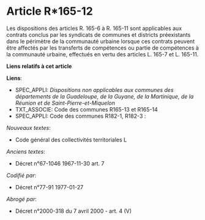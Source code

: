# Article R*165-12

Les dispositions des articles R. 165-6 à R. 165-11 sont applicables aux contrats conclus par les syndicats de communes et
districts préexistants dans le périmètre de la communauté urbaine lorsque ces contrats peuvent être affectés par les
transferts de compétences ou partie de compétences à la communauté urbaine, effectués en vertu des articles L. 165-7 et L.
165-11.

**Liens relatifs à cet article**

**Liens**:

  - SPEC_APPLI: *Dispositions non applicables aux communes des départements de la Guadeloupe, de la Guyane, de la Martinique, de la Réunion et de Saint-Pierre-et-Miquelon*
  - TXT_ASSOCIE: Code des communes R165-13 et R165-14
  - SPEC_APPLI: Code des communes R182-1, R182-3 :

_Nouveaux textes_:

  - Code général des collectivités territoriales L

_Anciens textes_:

  - Décret n°67-1046 1967-11-30 art. 7

_Codifié par_:

  - Décret n°77-91 1977-01-27

_Abrogé par_:

  - Décret n°2000-318 du 7 avril 2000 - art. 4 (V)

